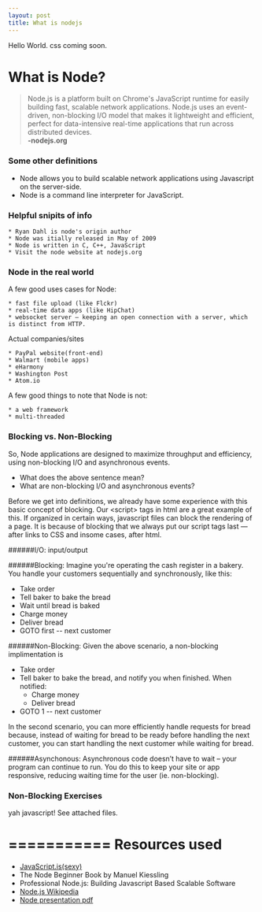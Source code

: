 ```yaml
---
layout: post
title: What is nodejs
---
```


Hello World. css coming soon.

What is Node?
===========


>Node.js is a platform built on Chrome's JavaScript runtime for easily building fast, scalable network applications. Node.js uses an event-driven, non-blocking I/O model that makes it lightweight and efficient, perfect for data-intensive real-time applications that run across distributed devices.   
			**-nodejs.org**

### Some other definitions

* Node allows you to build scalable network applications using Javascript on the server-side.
* Node is a command line interpreter for JavaScript.

### Helpful snipits of info
	* Ryan Dahl is node's origin author
	* Node was itially released in May of 2009
	* Node is written in C, C++, JavaScript
	* Visit the node website at nodejs.org

### Node in the real world

A few good uses cases for Node:

	* fast file upload (like Flckr)
	* real-time data apps (like HipChat)
	* websocket server — keeping an open connection with a server, which is distinct from HTTP.

Actual companies/sites

	* PayPal website(front-end)
	* Walmart (mobile apps)
	* eHarmony
	* Washington Post
	* Atom.io 

A few good things to note that Node is not:

	* a web framework
	* multi-threaded

### Blocking vs. Non-Blocking
So, Node applications are designed to maximize throughput and efficiency, using non-blocking I/O and asynchronous events.

* What does the above sentence mean? 
* What are non-blocking I/O and asynchronous events?

Before we get into definitions, we already have some experience with this basic concept of blocking. Our &lt;script&gt; tags in html are a great example of this. If organized in certain ways, javascript files can block the rendering of a page. It is because of blocking that we always put our script tags last — after links to CSS and insome cases, after html.

######I/O: 
input/output

######Blocking: 
Imagine you're operating the cash register in a bakery. You handle your customers sequentially and synchronously, like this:

* Take order
* Tell baker to bake the bread
* Wait until bread is baked
* Charge money
* Deliver bread
* GOTO first -- next customer
		
######Non-Blocking:
Given the above scenario, a non-blocking implimentation is


* Take order
* Tell baker to bake the bread, and notify you when finished. When notified:
	* Charge money
	* Deliver bread
* GOTO 1 -- next customer

In the second scenario, you can more efficiently handle requests for bread because, instead of waiting for bread to be ready before handling the next customer, you can start handling the next customer while waiting for bread. 


######Asynchonous:
Asynchronous code doesn’t have to wait – your program can continue to run. You do this to keep your site or app responsive, reducing waiting time for the user (ie. non-blocking).


### Non-Blocking Exercises

yah javascript! See attached files.




===========
Resources used
===========
* [JavaScript.is(sexy)](http://javascriptissexy.com/learn-node-js-completely-and-with-confidence/)
* The Node Beginner Book by Manuel Kiessling
* Professional Node.js: Building Javascript Based Scalable Software
* [Node.js Wikipedia](http://en.wikipedia.org/wiki/Node.js)
* [Node presentation pdf](http://s3.amazonaws.com/four.livejournal/20091117/jsconf.pdf)
